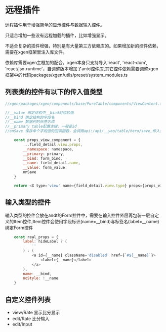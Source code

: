 
# 远程插件

远程插件用于增强简单的显示控件与数据输入控件。

只适合增加一些没有远程加载的插件，比如增强显示。

不适合复杂的插件增强，特别是有大量第三方依赖库的。如果增加新的控件依赖，需要在xgen框架里注入库文件。

依赖库需要xgen主框加的配合，xgen本身只支持导入'react', 'react-dom', 'react/jsx-runtime'，自调整版本增加了antd控件库,其它控件依赖需要调整xgen框架中的代码packages/xgen/utils/preset/system_modules.ts

## 列表类的控件有以下的传入值类型


```js
//xgen/packages/xgen/components/base/PureTable/components/ViewContent.tsx

//__value 绑定结构中__bind对应的值
//__bind 绑定结构的字段名
//__name 数据列的标签名称
//__primary table配置主键，一般是id
//onSave 保存单个字段值的回调函数，会调用api:/api/__yao/table/hero/save,传入记录的id与需要保存的键值

    const props_view_component = {
		...field_detail.view.props,
		__namespace: namespace,
		__primary: primary,
		__bind: form_bind,
		__name: field_detail.name,
		__value: form_value,
		onSave
	}

    return <X type='view' name={field_detail.view.type} props={props_view_component}></X>
```

## 输入类型的控件

输入类型的控件会放在andt的Form控件中，需要在输入控件外层再包装一层自定义的Item控件,Item控件会使用字段标识(name=__bind)与标签名(label=__name)绑定Form控件

```js
	const real_props = {
		label: hideLabel ? (
			''
		) : (
			<a id={__name} className='disabled' href={`#${__name}`}>
				<label>{__name}</label>
			</a>
		),
		name: __bind,
		noStyle: !__name
	}
```




## 自定义控件列表

+ view/Rate 显示比分显示
+ edit/Rate 比分输入
+ edit/Input